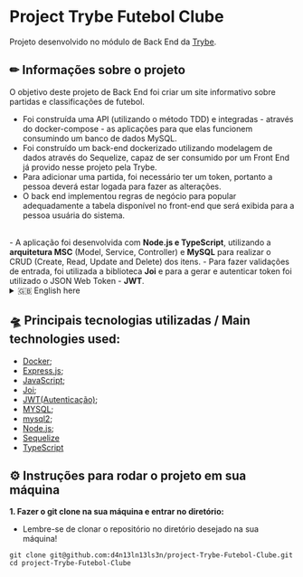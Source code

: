 # Project Trybe Futebol Clube
Projeto desenvolvido no módulo de Back End da [Trybe](https://www.betrybe.com/). 

## ✏ Informações sobre o projeto
O objetivo deste projeto de Back End foi criar um site informativo sobre partidas e classificações de futebol.
- Foi construída uma API (utilizando o método TDD) e integradas - através do docker-compose - as aplicações para que elas funcionem consumindo um banco de dados MySQL.
- Foi construído um back-end dockerizado utilizando modelagem de dados através do Sequelize, capaz de ser consumido por um Front End já provido nesse projeto pela Trybe.
- Para adicionar uma partida, foi necessário ter um token, portanto a pessoa deverá estar logada para fazer as alterações. 
- O back end implementou regras de negócio para popular adequadamente a tabela disponível no front-end que será exibida para a pessoa usuária do sistema.
</br>
- A aplicação foi desenvolvida com <strong>Node.js e TypeScript</strong>, utilizando a <strong>arquitetura MSC</strong> (Model, Service, Controller) e <strong>MySQL</strong> para realizar o CRUD (Create, Read, Update and Delete) dos itens.
- Para fazer validações de entrada, foi utilizada a biblioteca <strong>Joi</strong> e para a gerar e autenticar token foi utilizado o JSON Web Token - <strong>JWT</strong>.

 <details>
 <summary> 🇬🇧 English here</summary>
 ✏ Information about the project</br>
 The goal of this back-end project was to an informative website on matches and rankings of soccer. </br>
  - An API was built (using Test-driven Development - TDD) and integrated - through docker-compose - so it worked consuming data from a MySQL database.</br>
  - A dockerized back end was built using data modeling through Sequelize, able to be consumed by a Front End already supplied for this project by Trybe.</br>
  - To add a match, it was necessary to have a token, therefore the user should be logged in to make alterations.</br>
  - The back end implemented business rules to adequately populate the table available in the Front End, which is displayed to the user accessing the system.</br>
 </br>
 - The application was developed with <strong>Node.js and Typescript</strong>, using <strong>MSC architecture</strong> (Model, Service and Controller) and <strong>MySQL</strong> to perform CRUD (Create, Read, Update and Delete) operations.</br>
 - To validate data input, the <strong>Joi</strong> library was used and to generate and authenticate tokens JSON Web Token - <strong>JWT</strong>.
 </details>
 
## 🛸 Principais tecnologias utilizadas / Main technologies used: 
- [Docker](https://www.docker.com/);
- [Express.js](https://expressjs.com/);
- [JavaScript](https://developer.mozilla.org/pt-BR/docs/Web/JavaScript);
- [Joi](https://joi.dev/api/?v=17.6.0);
- [JWT(Autenticação)](https://jwt.io/);
- [MYSQL](https://www.mysql.com/);
- [mysql2](https://www.npmjs.com/package/mysql2);
- [Node.js](https://nodejs.org/en/);
- [Sequelize](https://sequelize.org/)
- [TypeScript](https://www.typescriptlang.org/)

## ⚙ Instruções para rodar o projeto em sua máquina

<strong>1. Fazer o git clone na sua máquina e entrar no diretório:</strong>
 - Lembre-se de clonar o repositório no diretório desejado na sua máquina!
 ```
 git clone git@github.com:d4n13ln13ls3n/project-Trybe-Futebol-Clube.git
 cd project-Trybe-Futebol-Clube
